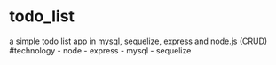 # todo_list
a simple todo list app in mysql, sequelize, express and node.js (CRUD) 
#technology
	- node
	- express
	- mysql
	-	sequelize

